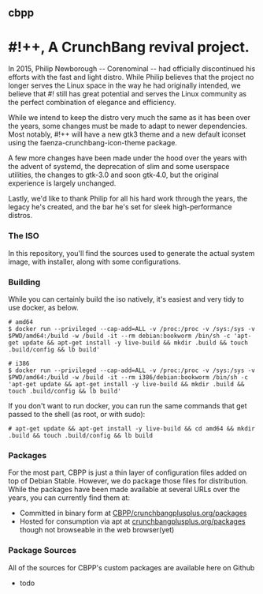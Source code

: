 ## cbpp
# #!++, A CrunchBang revival project.

In 2015, Philip Newborough -- Corenominal -- had officially discontinued his efforts with the fast and light distro. While Philip believes that the project no longer serves the Linux space in the way he had originally intended, we believe that #! still has great potential and serves the Linux community as the perfect combination of elegance and efficiency.

While we intend to keep the distro very much the same as it has been over the years, some changes must be made to adapt to newer dependencies. Most notably, #!++ will have a new gtk3 theme and a new default iconset using the faenza-crunchbang-icon-theme package.

A few more changes have been made under the hood over the years with the advent of systemd, the deprecation of slim and some userspace utilities, the changes to gtk-3.0 and soon gtk-4.0, but the original experience is largely unchanged.

Lastly, we'd like to thank Philip for all his hard work through the years, the legacy he's created, and the bar he's set for sleek high-performance distros.

### The ISO

In this repository, you'll find the sources used to generate the actual system image, with installer, along with some configurations.

### Building

While you can certainly build the iso natively, it's easiest and very tidy to use docker, as below.

```
# amd64
$ docker run --privileged --cap-add=ALL -v /proc:/proc -v /sys:/sys -v $PWD/amd64:/build -w /build -it --rm debian:bookworm /bin/sh -c 'apt-get update && apt-get install -y live-build && mkdir .build && touch .build/config && lb build'
```

```
# i386
$ docker run --privileged --cap-add=ALL -v /proc:/proc -v /sys:/sys -v $PWD/amd64:/build -w /build -it --rm i386/debian:bookworm /bin/sh -c 'apt-get update && apt-get install -y live-build && mkdir .build && touch .build/config && lb build'
```

If you don't want to run docker, you can run the same commands that get passed to the shell (as root, or with sudo):

```
# apt-get update && apt-get install -y live-build && cd amd64 && mkdir .build && touch .build/config && lb build
```

### Packages

For the most part, CBPP is just a thin layer of configuration files added on top of Debian Stable. However, we do package those files for distribution. While the packages have been made available at several URLs over the years, you can currently find them at:

- Committed in binary form at [CBPP/crunchbangplusplus.org/packages](https://github.com/CBPP/packages.crunchbangplusplus.org)
- Hosted for consumption via apt at [crunchbangplusplus.org/packages](crunchbangplusplus.org/packages) though not browseable in the web browser(yet)

### Package Sources

All of the sources for CBPP's custom packages are available here on Github

- todo

